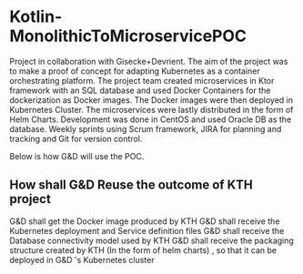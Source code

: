 # Kotlin-MonolithicToMicroservicePOC
Project in collaboration with Gisecke+Devrient. The aim of the project
was to make a proof of concept for adapting Kubernetes as a container
orchestrating platform. The project team created microservices in Ktor
framework with an SQL database and used Docker Containers for the
dockerization as Docker images. The Docker images were then deployed
in Kubernetes Cluster. The microservices were lastly distributed in the
form of Helm Charts. Development was done in CentOS and used Oracle
DB as the database. Weekly sprints using Scrum framework, JIRA for
planning and tracking and Git for version control.

Below is how G&D will use the POC.

## How shall G&D Reuse the outcome of KTH project
G&D shall get the Docker image produced by KTH
G&D shall receive the Kubernetes deployment and Service definition files
G&D shall receive the Database connectivity model used by KTH
G&D shall receive the packaging structure created by KTH (In the form of helm charts) , so that it can be deployed in G&D 's Kubernetes cluster
